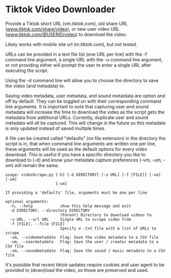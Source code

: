 # Tiktok Video Downloader

Provide a Tiktok short URL (vm.tiktok.com), old share URL (www.tiktok.com/share/video), or new user video URL (www.tiktok.com/@USERID/video) to download the video.

Likely works with mobile site url (m.tiktok.com), but not tested.

URLs can be provided in a text file list (one URL per line) with the -f command line argument, a single URL with the -u command line argument, or not providing either will prompt the user to enter a single URL after executing the script.

Using the -d command line will allow you to choose the directory to save the video (and metadata) to.

Saving video metadata, user metadata, and sound metatdata are option and off by default. They can be toggled on with their corresponding command line arguments. It is important to note that capturing user and sound metadata will increase the time to download the video as the script gets the metadata from additional URLs. Currently, duplicate user and sound metadata will all be captured. This will change in the future so this metadata is only updated instead of saved multiple times.

A file can be created called "defaults" (no file extension) in the directory the script is in, that when command line arguments are written one per line, these arguments will be used as the default options for every video download. This is useful if you have a specific directory you like to download to (-d) and know your metadata capture preferences (-vm, -um, -sm) will remain the same.
```
usage: videoScrape.py [-h] [-d DIRECTORY] [-u URL] [-f [FILE]] [-vm] [-um]
                      [-sm]

If providing a 'defaults' file, arguments must be one per line

optional arguments:
  -h, --help            show this help message and exit
  -d DIRECTORY, --directory DIRECTORY
                        (Parent) Directory to download videos to
  -u URL, --url URL     Single URL to scrape video from
  -f [FILE], --file [FILE]
                        Specify a .txt file with a list of URLs to scrape
  -vm, --videometadata  Flag: Save the video metadata to a CSV file
  -um, --usermetadata   Flag: Save the user / creator metadata to a CSV file
  -sm, --soundmetadata  Flag: Save the sound / music metadata to a CSV file
```

It's possible that recent tiktok updates require cookies and user agent to be provided to (down)load the video, so those are preserved and used.
